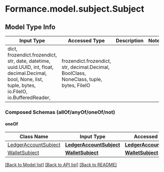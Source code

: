 # Formance.model.subject.Subject

## Model Type Info
Input Type | Accessed Type | Description | Notes
------------ | ------------- | ------------- | -------------
dict, frozendict.frozendict, str, date, datetime, uuid.UUID, int, float, decimal.Decimal, bool, None, list, tuple, bytes, io.FileIO, io.BufferedReader,  | frozendict.frozendict, str, decimal.Decimal, BoolClass, NoneClass, tuple, bytes, FileIO |  | 

### Composed Schemas (allOf/anyOf/oneOf/not)
#### oneOf
Class Name | Input Type | Accessed Type | Description | Notes
------------- | ------------- | ------------- | ------------- | -------------
[LedgerAccountSubject](LedgerAccountSubject.md) | [**LedgerAccountSubject**](LedgerAccountSubject.md) | [**LedgerAccountSubject**](LedgerAccountSubject.md) |  | 
[WalletSubject](WalletSubject.md) | [**WalletSubject**](WalletSubject.md) | [**WalletSubject**](WalletSubject.md) |  | 

[[Back to Model list]](../../README.md#documentation-for-models) [[Back to API list]](../../README.md#documentation-for-api-endpoints) [[Back to README]](../../README.md)

